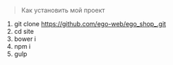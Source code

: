 > Как установить мой проект

1. git clone https://github.com/ego-web/ego_shop_.git
2. cd site
3. bower i
4. npm i
5. gulp
